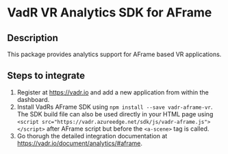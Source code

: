 # VadR VR Analytics SDK for AFrame

## Description
This package provides analytics support for AFrame based VR applications.  

## Steps to integrate
1. Register at https://vadr.io and add a new application from within the dashboard. 
2. Install VadRs AFrame SDK using `npm install --save vadr-aframe-vr`. The SDK build file can also be used directly in your HTML page using `<script src="https://vadr.azureedge.net/sdk/js/vadr-aframe.js"></script>` after AFrame script but before the `<a-scene>` tag is called.
3. Go thorugh the detailed integration documentation at https://vadr.io/document/analytics/#aframe.


